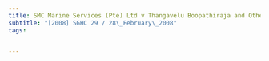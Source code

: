 ```yaml
---
title: SMC Marine Services (Pte) Ltd v Thangavelu Boopathiraja and Others 
subtitle: "[2008] SGHC 29 / 28\_February\_2008"
tags:


---
```


